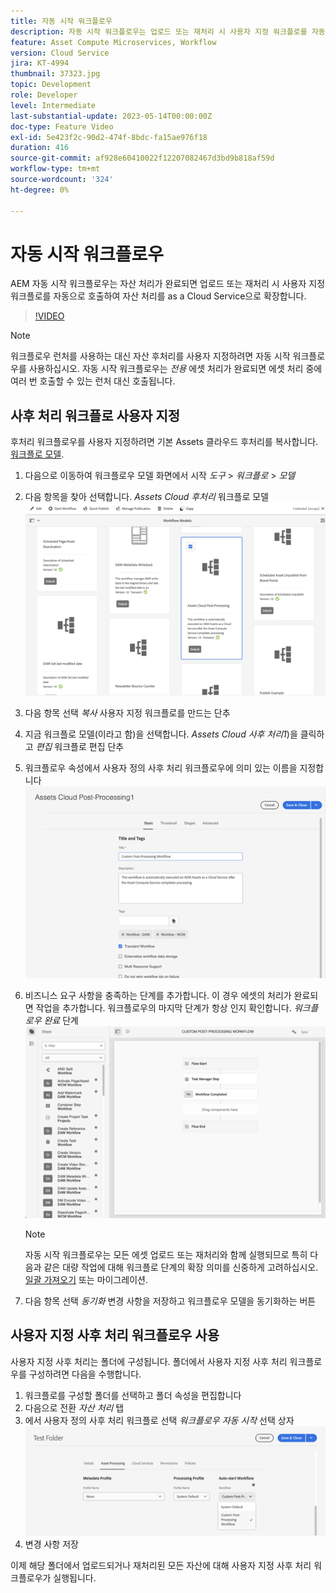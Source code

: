 ```yaml
---
title: 자동 시작 워크플로우
description: 자동 시작 워크플로우는 업로드 또는 재처리 시 사용자 지정 워크플로를 자동으로 호출하여 자산 처리를 확장합니다.
feature: Asset Compute Microservices, Workflow
version: Cloud Service
jira: KT-4994
thumbnail: 37323.jpg
topic: Development
role: Developer
level: Intermediate
last-substantial-update: 2023-05-14T00:00:00Z
doc-type: Feature Video
exl-id: 5e423f2c-90d2-474f-8bdc-fa15ae976f18
duration: 416
source-git-commit: af928e60410022f12207082467d3bd9b818af59d
workflow-type: tm+mt
source-wordcount: '324'
ht-degree: 0%

---
```


# 자동 시작 워크플로우

AEM 자동 시작 워크플로우는 자산 처리가 완료되면 업로드 또는 재처리 시 사용자 지정 워크플로를 자동으로 호출하여 자산 처리를 as a Cloud Service으로 확장합니다.

>[!VIDEO](https://video.tv.adobe.com/v/37323?quality=12&learn=on)

>[!NOTE]
>
>워크플로우 런처를 사용하는 대신 자산 후처리를 사용자 지정하려면 자동 시작 워크플로우를 사용하십시오. 자동 시작 워크플로우는 _전용_ 에셋 처리가 완료되면 에셋 처리 중에 여러 번 호출할 수 있는 런처 대신 호출됩니다.

## 사후 처리 워크플로 사용자 지정

후처리 워크플로우를 사용자 지정하려면 기본 Assets 클라우드 후처리를 복사합니다. [워크플로 모델](../../foundation/workflow/use-the-workflow-editor.md).

1. 다음으로 이동하여 워크플로우 모델 화면에서 시작 _도구_ > _워크플로_ > _모델_
2. 다음 항목을 찾아 선택합니다. _Assets Cloud 후처리_ 워크플로 모델<br/>
   ![Assets Cloud 후처리 워크플로우 모델 선택](assets/auto-start-workflow-select-workflow.png)
3. 다음 항목 선택 _복사_ 사용자 지정 워크플로를 만드는 단추
4. 지금 워크플로 모델(이라고 함)을 선택합니다. _Assets Cloud 사후 처리1_)을 클릭하고 _편집_ 워크플로 편집 단추
5. 워크플로우 속성에서 사용자 정의 사후 처리 워크플로우에 의미 있는 이름을 지정합니다<br/>
   ![이름 변경](assets/auto-start-workflow-change-name.png)
6. 비즈니스 요구 사항을 충족하는 단계를 추가합니다. 이 경우 에셋의 처리가 완료되면 작업을 추가합니다. 워크플로우의 마지막 단계가 항상 인지 확인합니다. _워크플로우 완료_ 단계<br/>
   ![워크플로우 단계 추가](assets/auto-start-workflow-customize-steps.png)

   >[!NOTE]
   >
   >자동 시작 워크플로우는 모든 에셋 업로드 또는 재처리와 함께 실행되므로 특히 다음과 같은 대량 작업에 대해 워크플로 단계의 확장 의미를 신중하게 고려하십시오. [일괄 가져오기](../../cloud-service/migration/bulk-import.md) 또는 마이그레이션.

7. 다음 항목 선택 _동기화_ 변경 사항을 저장하고 워크플로우 모델을 동기화하는 버튼

## 사용자 지정 사후 처리 워크플로우 사용

사용자 지정 사후 처리는 폴더에 구성됩니다. 폴더에서 사용자 지정 사후 처리 워크플로우를 구성하려면 다음을 수행합니다.

1. 워크플로를 구성할 폴더를 선택하고 폴더 속성을 편집합니다
2. 다음으로 전환 _자산 처리_ 탭
3. 에서 사용자 정의 사후 처리 워크플로 선택 _워크플로우 자동 시작_ 선택 상자<br/>
   ![사후 처리 워크플로 설정](assets/auto-start-workflow-set-workflow.png)
4. 변경 사항 저장

이제 해당 폴더에서 업로드되거나 재처리된 모든 자산에 대해 사용자 지정 사후 처리 워크플로우가 실행됩니다.
